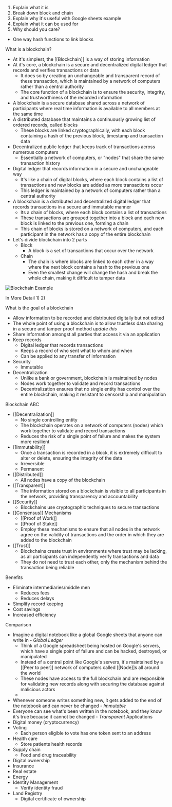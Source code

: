 1) Explain what it is
2) Break down block and chain
4) Explain why it's useful with Google sheets example
5) Explain what it can be used for
6) Why should you care?

- One way hash functions to link blocks

What is a blockchain?
- At it's simplest, the [[Blockchain]] is a way of storing information
- At it's core, a blockchain is a secure and decentralized digital ledger that records and verifies transactions or data
	- It does so by creating an unchangeable and transparent record of these transaction, which is maintained by a network of computers rather than a central authority
	- The core function of a blockchain is to ensure the security, integrity, and trustworthiness of the recorded information
- A blockchain is a secure database shared across a network of participants where real time information is available to all members at the same time
- A distributed database that maintains a continuously growing list of ordered records, called blocks
	- These blocks are linked cryptographically, with each block containing a hash of the previous block, timestamp and transaction data
- Decentralized public ledger that keeps track of transactions across numerous computers
	- Essentially a network of computers, or "nodes" that share the same transaction history
- Digital ledger that records information in a secure and unchangeable way
	- It's like a chain of digital blocks, where each block contains a list of transactions and new blocks are added as more transactions occur
	- This ledger is maintained by a network of computers rather than a central authority
- A blockchain is a distributed and decentralized digital ledger that records transactions in a secure and immutable manner
	- Its a chain of blocks, where each block contains a list of transactions 
	- These transactions are grouped together into a block and each new block is linked to the previous one, forming a chain
	- This chain of blocks is stored on a network of computers, and each participant in the network has a copy of the entire blockchain
- Let's divide blockchain into 2 parts
	- Block
		- A block is a set of transactions that occur over the network
	- Chain
		- The chain is where blocks are linked to each other in a way where the next block contains a hash to the previous one
		- Even the smallest change will change the hash and break the whole chain, making it difficult to tamper data

![Blockchain Example](https://assets-global.website-files.com/5d2dd7e1b4a76d8b803ac1aa/5e81c66dd4cabdcc1674a08d_0nt8_YaCOJ_ED51A163rrtjq4mA4Qp1MsIXdDUR4iUAVBYYM5thrRmXCJsZHNa95-yQ3poZep9S8hkUffFkdqbIt9EXmk0bUbLfV0TJWOTH2dwUp6sSsCtnPx8esAE_DROgkKAAT.png)

In More Detail
1) 
2) 

What is the goal of a blockchain
- Allow information to be recorded and distributed digitally but not edited
- The whole point of using a blockchain is to allow trustless data sharing in a secure and tamper proof method *update this*
- Share information amongst all parties that access it via an application
- Keep records
	- Digital ledger that records transactions
	- Keeps a record of who sent what to whom and when
	- Can be applied to any transfer of information
- Security
	- Immutable
- Decentralization
	- Unlike a bank or government, blockchain is maintained by nodes
	- Nodes work together to validate and record transactions
	- Decentralization ensures that no single entity has control over the entire blockchain, making it resistant to censorship and manipulation

Blockchain ABC
- [[Decentralization]]
	- No single controlling entity
	- The blockchain operates on a network of computers (nodes) which work together to validate and record transactions
	- Reduces the risk of a single point of failure and makes the system more resilient
- [[Immutability]]
	- Once a transaction is recorded in a block, it is extremely difficult to alter or delete, ensuring the integrity of the data
	- Irreversible
	- Permanent
- [[Distributed]]
	- All nodes have a copy of the blockchain
- [[Transparent]]
	- The information stored on a blockchain is visible to all participants in the network, providing transparency and accountability
- [[Security]]
	- Blockchains use cryptographic techniques to secure transactions
- [[Consensus]] Mechanisms
	- [[Proof of Work]]
	- [[Proof of Stake]]
	- Employ these mechanisms to ensure that all nodes in the network agree on the validity of transactions and the order in which they are added to the blockchain
- [[Trust]]
	- Blockchains create trust in environments where trust may be lacking, as all participants can independently verify transactions and data
	- They do not need to trust each other, only the mechanism behind the transaction being reliable

Benefits
- Eliminate intermediaries/middle men
	- Reduces fees
	- Reduces delays
- Simplify record keeping
- Cost savings
- Increased efficiency


Comparison
- Imagine a digital notebook like a global Google sheets that anyone can write in - *Global Ledger*
	- Think of a Google spreadsheet being hosted on Google's servers, which have a single point of failure and can be hacked, destroyed, or manipulated
	- Instead of a central point like Google's servers, it's maintained by a [[Peer to peer]] network of computers called [[Node]]s all around the world
	- These nodes have access to the full blockchain and are responsible for validating new records along with securing the database against malicious actors
	- 
- Whenever someone writes something new, it gets added to the end of the notebook and can never be changed - *Immutable*
- Everyone can see what's been written in the notebook, and they know it's true because it cannot be changed - *Transparent*
Applications
- Digital money (cryptocurrency)
- Voting
	- Each person eligible to vote has one token sent to an address
- Health care
	- Store patients health records
- Supply chain
	- Food and drug traceability
- Digital ownership
- Insurance
- Real estate
- Energy
- Identity Management
	- Verify identity fraud
- Land Registry
	- Digital certificate of ownership